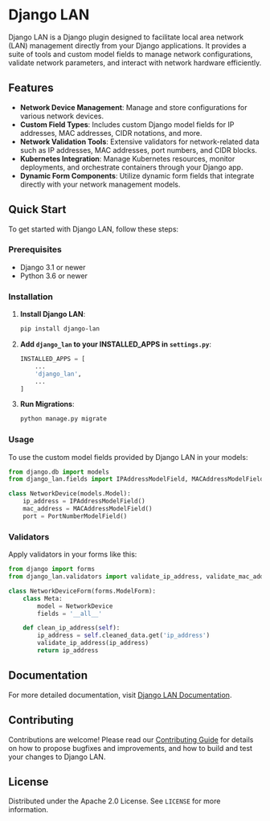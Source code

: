 # Django LAN

Django LAN is a Django plugin designed to facilitate local area network (LAN) management directly from your Django applications. It provides a suite of tools and custom model fields to manage network configurations, validate network parameters, and interact with network hardware efficiently.

## Features

- **Network Device Management**: Manage and store configurations for various network devices.
- **Custom Field Types**: Includes custom Django model fields for IP addresses, MAC addresses, CIDR notations, and more.
- **Network Validation Tools**: Extensive validators for network-related data such as IP addresses, MAC addresses, port numbers, and CIDR blocks.
- **Kubernetes Integration**: Manage Kubernetes resources, monitor deployments, and orchestrate containers through your Django app.
- **Dynamic Form Components**: Utilize dynamic form fields that integrate directly with your network management models.

## Quick Start

To get started with Django LAN, follow these steps:

### Prerequisites

- Django 3.1 or newer
- Python 3.6 or newer

### Installation

1. **Install Django LAN**:

   ``` bash
   pip install django-lan
   ```

2. **Add `django_lan` to your INSTALLED_APPS in `settings.py`**:

   ``` python
   INSTALLED_APPS = [
       ...
       'django_lan',
       ...
   ]
   ```

3. **Run Migrations**:

   ``` bash
   python manage.py migrate
   ```

### Usage

To use the custom model fields provided by Django LAN in your models:

``` python
from django.db import models
from django_lan.fields import IPAddressModelField, MACAddressModelField, PortNumberModelField

class NetworkDevice(models.Model):
    ip_address = IPAddressModelField()
    mac_address = MACAddressModelField()
    port = PortNumberModelField()
```

### Validators

Apply validators in your forms like this:

``` python
from django import forms
from django_lan.validators import validate_ip_address, validate_mac_address

class NetworkDeviceForm(forms.ModelForm):
    class Meta:
        model = NetworkDevice
        fields = '__all__'

    def clean_ip_address(self):
        ip_address = self.cleaned_data.get('ip_address')
        validate_ip_address(ip_address)
        return ip_address
```

## Documentation

For more detailed documentation, visit [Django LAN Documentation](#).

## Contributing

Contributions are welcome! Please read our [Contributing Guide](CONTRIBUTING.md) for details on how to propose bugfixes and improvements, and how to build and test your changes to Django LAN.

## License

Distributed under the Apache 2.0 License. See `LICENSE` for more information.
